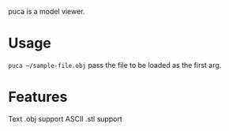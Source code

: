 puca is a model viewer.

# Usage
`puca ~/sample-file.obj`
pass the file to be loaded as the first arg.

# Features
Text .obj support
ASCII .stl support
